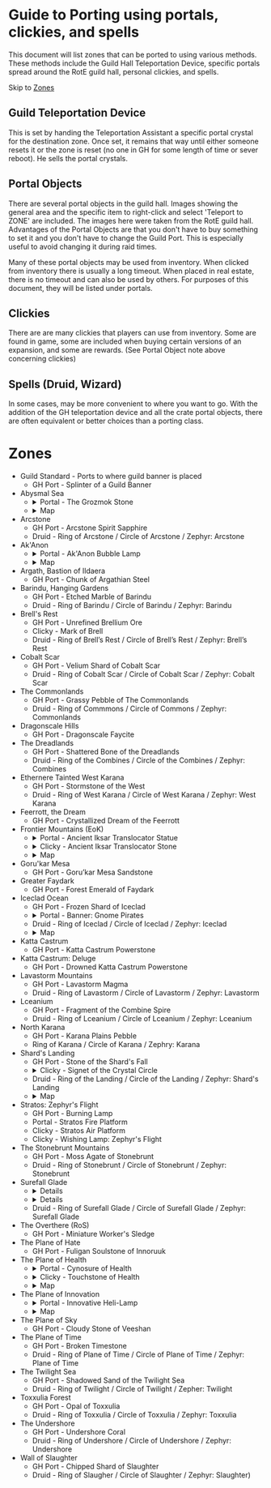 # Guide to Porting using portals, clickies, and spells

This document will list zones that can be ported to using various
methods. These methods include the Guild Hall Teleportation Device,
specific portals spread around the RotE guild hall, personal clickies, and
spells.

Skip to [Zones](#zones)

## Guild Teleportation Device

This is set by handing the Teleportation Assistant a specific portal crystal
for the destination zone. Once set, it remains that way until either someone
resets it or the zone is reset (no one in GH for some length of time or
sever reboot). He sells the portal crystals.

## Portal Objects

There are several portal objects in the guild hall. Images showing the
general area and the specific item to right-click and select 'Teleport
to ZONE' are included. The images here were taken from the RotE guild
hall. Advantages of the Portal Objects are that you don't have to buy
something to set it and you don't have to change the Guild Port. This is
especially useful to avoid changing it during raid times.

Many of these portal objects may be used from inventory. When clicked from
inventory there is usually a long timeout. When placed in real estate, there
is no timeout and can also be used by others. For purposes of this document,
they will be listed under portals.

## Clickies

There are are many clickies that players can use from inventory. Some are
found in game, some are included when buying certain versions of an
expansion, and some are rewards. (See Portal Object note above concerning
clickies)

## Spells (Druid, Wizard)

In some cases, may be more convenient to where you want to go. With the addition
of the GH teleportation device and all the crate portal objects, there are often
equivalent or better choices than a porting class.

# Zones

- Guild Standard - Ports to where guild banner is placed
    - GH Port - Splinter of a Guild Banner
- Abysmal Sea
    - <details>
        <img src="TheGrozmokStone.jpg">
        <summary>Portal - The Grozmok Stone</summary>
      </details>
    - <details>
        <img src="AbysmalSea.jpg">
        <summary>Map</summary>
      </details>
- Arcstone
    - GH Port - Arcstone Spirit Sapphire
    - Druid - Ring of Arcstone / Circle of Arcstone / Zephyr: Arcstone
- Ak'Anon
    - <details>
        <img src="AkAnonBubbleLamp.jpg">
        <summary>Portal - Ak'Anon Bubble Lamp</summary>
      </details>
    - <details>
        <img src="AkAnon.jpg">
        <summary>Map</summary>
      </details>
- Argath, Bastion of Ildaera
    - GH Port - Chunk of Argathian Steel
- Barindu, Hanging Gardens
    - GH Port - Etched Marble of Barindu
    - Druid - Ring of Barindu / Circle of Barindu / Zephyr: Barindu
- Brell's Rest
    - GH Port - Unrefined Brellium Ore
    - Clicky - Mark of Brell
    - Druid - Ring of Brell’s Rest / Circle of Brell’s Rest / Zephyr: Brell’s Rest
- Cobalt Scar
    - GH Port - Velium Shard of Cobalt Scar
    - Druid - Ring of Cobalt Scar / Circle of Cobalt Scar / Zephyr: Cobalt Scar
- The Commonlands
    - GH Port - Grassy Pebble of The Commonlands
    - Druid - Ring of Commmons / Circle of Commons / Zephyr: Commonlands
- Dragonscale Hills
    - GH Port - Dragonscale Faycite
- The Dreadlands
    - GH Port - Shattered Bone of the Dreadlands
    - Druid - Ring of the Combines / Circle of the Combines / Zephyr: Combines
- Ethernere Tainted West Karana
    - GH Port - Stormstone of the West
    - Druid - Ring of West Karana / Circle of West Karana / Zephyr: West Karana
- Feerrott, the Dream
    - GH Port - Crystallized Dream of the Feerrott
- Frontier Mountains (EoK)
    - <details>
        <img src="AncientIksarTranslocatorStatue.jpg">
        <summary>Portal - Ancient Iksar Translocator Statue</summary>
      </details>
    - <details>
        <img src="AncientIksarTranslocatorStone.jpg" width="256">
        <summary>Clicky - Ancient Iksar Translocator Stone</summary>
      </details>
    - <details>
        <img src="EokFrontierMountains.jpg">
        <summary>Map</summary>
      </details>
- Goru'kar Mesa
    - GH Port - Goru’kar Mesa Sandstone
- Greater Faydark
    - GH Port - Forest Emerald of Faydark
- Iceclad Ocean
    - GH Port - Frozen Shard of Iceclad
    - <details>
        <img src="BannerGnomePirates.jpg">
        <summary>Portal - Banner: Gnome Pirates</summary>
      </details>
    - Druid - Ring of Iceclad / Circle of Iceclad / Zephyr: Iceclad
    - <details>
        <img src="IcecladOcean.jpg">
        <summary>Map</summary>
      </details>
- Katta Castrum
    - GH Port - Katta Castrum Powerstone
- Katta Castrum: Deluge
    - GH Port - Drowned Katta Castrum Powerstone
- Lavastorm Mountains
    - GH Port - Lavastorm Magma
    - Druid - Ring of Lavastorm / Circle of Lavastorm / Zephyr: Lavastorm
- Lceanium
    - GH Port - Fragment of the Combine Spire
    - Druid - Ring of Lceanium / Circle of Lceanium / Zephyr: Lceanium
- North Karana
    - GH Port - Karana Plains Pebble
    - Ring of Karana / Circle of Karana / Zephry: Karana
- Shard's Landing
    - GH Port - Stone of the Shard's Fall
    - <details>
        <img src="SignetOfTheCrystalCircle.jpg" width="256">
        <summary>Clicky - Signet of the Crystal Circle</summary>
      </details>
    - Druid - Ring of the Landing / Circle of the Landing / Zephyr: Shard's Landing
    - <details>
        <img src="ShardsLanding.jpg">
        <summary>Map</summary>
      </details>
- Stratos: Zephyr's Flight
    - GH Port - Burning Lamp
    - Portal - Stratos Fire Platform
    - Clicky - Stratos Air Platform
    - Clicky - Wishing Lamp: Zephyr's Flight
- The Stonebrunt Mountains
    - GH Port - Moss Agate of Stonebrunt
    - Druid - Ring of Stonebrunt / Circle of Stonebrunt / Zephyr: Stonebrunt
- Surefall Glade
    - <details>
        <img="BrazierTheEverburningRuby.jpg">
        <summary>Portal - Brazier: The Everburning Ruby</summary>
      </details>
    - <details>
        <img="SurefallGlade.jpg">
        <summary>Map</summary>
      </details>
    - Druid - Ring of Surefall Glade / Circle of Surefall Glade / Zephyr: Surefall Glade
- The Overthere (RoS)
    - GH Port - Miniature Worker's Sledge
- The Plane of Hate
    - GH Port - Fuligan Soulstone of Innoruuk
- The Plane of Health
    - <details>
        <img src="CynosureOfHealth.jpg">
        <summary>Portal - Cynosure of Health</summary>
      </details>
    - <details>
        <img src="TouchstoneOfHealth.jpg" width="256">
        <summary>Clicky - Touchstone of Health</summary>
      </details>
    - <details>
        <img src="ThePlaneOfHealth.jpg">
        <summary>Map</summary>
      </details>
- The Plane of Innovation
    - <details>
        <img src="InnovativeHeliLamp.jpg">
        <summary>Portal - Innovative Heli-Lamp</summary>
      </details>
    - <details>
        <img src="ThePlaneOfInnovation.jpg">
        <summary>Map</summary>
      </details>
- The Plane of Sky
    - GH Port - Cloudy Stone of Veeshan
- The Plane of Time
    - GH Port - Broken Timestone
    - Druid - Ring of Plane of Time / Circle of Plane of Time / Zephyr: Plane of Time
- The Twilight Sea
    - GH Port - Shadowed Sand of the Twilight Sea
    - Druid - Ring of Twilight / Circle of Twilight / Zepher: Twilight
- Toxxulia Forest
    - GH Port - Opal of Toxxulia
    - Druid - Ring of Toxxulia / Circle of Toxxulia / Zephyr: Toxxulia
- The Undershore
    - GH Port - Undershore Coral
    - Druid - Ring of Undershore / Circle of Undershore / Zephyr: Undershore
- Wall of Slaughter
    - GH Port - Chipped Shard of Slaughter
    - Druid - Ring of Slaugher / Circle of Slaughter / Zephyr: Slaughter)
